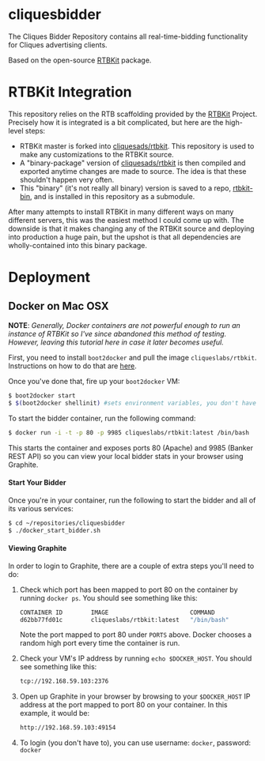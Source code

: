 # cliquesbidder
The Cliques Bidder Repository contains all real-time-bidding functionality for Cliques advertising clients.

Based on the open-source [RTBKit](https://github.com/rtbkit/rtbkit) package.

# RTBKit Integration

This repository relies on the RTB scaffolding provided by the [RTBKit](https://github.com/rtbkit/rtbkit) Project. Precisely how it is integrated is a bit complicated, but here are the high-level steps:

- RTBKit master is forked into [cliquesads/rtbkit](https://github.com/cliquesads/rtbkit). This repository is used to make any customizations to the RTBKit source.
- A "binary-package" version of [cliquesads/rtbkit](https://github.com/cliquesads/rtbkit) is then compiled and exported anytime changes are made to source.  The idea is that these shouldn't happen very often.
- This "binary" (it's not really all binary) version is saved to a repo, [rtbkit-bin](https://github.com/cliquesads/rtbkit-bin), and is installed in this repository as a submodule. 

After many attempts to install RTBKit in many different ways on many different servers, this was the easiest method I could come up with.  The downside is that it makes changing any of the RTBKit source and deploying into production a huge pain, but the upshot is that all dependencies are wholly-contained into this binary package.  


# Deployment

## Docker on Mac OSX
**NOTE**: *Generally, Docker containers are not powerful enough to run an instance of RTBKit so I've since abandoned this method of testing.  However, leaving this tutorial here in case it later becomes useful.*

First, you need to install `boot2docker` and pull the image `cliqueslabs/rtbkit`.  Instructions on how to do that are [here](https://github.com/cliquesads/install-rtbkit#install_from_docker).

Once you've done that, fire up your `boot2docker` VM:

```sh
$ boot2docker start
$ $(boot2docker shellinit) #sets environment variables, you don't have to do this
```

To start the bidder container, run the following command:

```sh
$ docker run -i -t -p 80 -p 9985 cliqueslabs/rtbkit:latest /bin/bash
```

This starts the container and exposes ports 80 (Apache) and 9985 (Banker REST API) so you can view your local bidder stats in your browser using Graphite.

#### Start Your Bidder
Once you're in your container, run the following to start the bidder and all of its various services:

```sh
$ cd ~/repositories/cliquesbidder
$ ./docker_start_bidder.sh
```

#### Viewing Graphite

In order to login to Graphite, there are a couple of extra steps you'll need to do:

1. Check which port has been mapped to port 80 on the container by running `docker ps`.  You should see something like this:
    ```sh
    CONTAINER ID        IMAGE                       COMMAND             CREATED             STATUS              PORTS                   NAMES
    d62bb77fd01c        cliqueslabs/rtbkit:latest   "/bin/bash"         21 minutes ago      Up 21 minutes       0.0.0.0:49154->80/tcp   thirsty_poitras
    ```
    Note the port mapped to port 80 under `PORTS` above.  Docker chooses a random high port every time the container is run.

2. Check your VM's IP address by running `echo $DOCKER_HOST`.  You should see something like this:
   ```sh
   tcp://192.168.59.103:2376
   ```
3. Open up Graphite in your browser by browsing to your `$DOCKER_HOST` IP address at the port mapped to port 80 on your container.  In this example, it would be:
   
   ```sh
   http://192.168.59.103:49154
   ```
   
4. To login (you don't have to), you can use username: `docker`, password: `docker`
